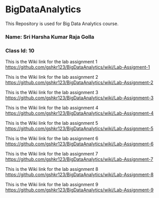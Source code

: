 # BigDataAnalytics
This Repository is used for Big Data Analytics course.

### Name: Sri Harsha Kumar Raja Golla
### Class Id: 10

This is the Wiki link for the lab assignment 1
https://github.com/gshkr123/BigDataAnalytics/wiki/Lab-Assigment-1

This is the Wiki link for the lab assignment 2
https://github.com/gshkr123/BigDataAnalytics/wiki/Lab-Assignment-2

This is the Wiki link for the lab assignment 3
https://github.com/gshkr123/BigDataAnalytics/wiki/Lab-Assignment-3

This is the Wiki link for the lab assignment 4
https://github.com/gshkr123/BigDataAnalytics/wiki/Lab-Assignment-4

This is the Wiki link for the lab assignment 5
https://github.com/gshkr123/BigDataAnalytics/wiki/Lab-Assignment-5

This is the Wiki link for the lab assignment 6
https://github.com/gshkr123/BigDataAnalytics/wiki/Lab-Assignment-6

This is the Wiki link for the lab assignment 7
https://github.com/gshkr123/BigDataAnalytics/wiki/Lab-Assignment-7

This is the Wiki link for the lab assignment 8
https://github.com/gshkr123/BigDataAnalytics/wiki/Lab-Assignment-8

This is the Wiki link for the lab assignment 9
https://github.com/gshkr123/BigDataAnalytics/wiki/Lab-Assignment-9
